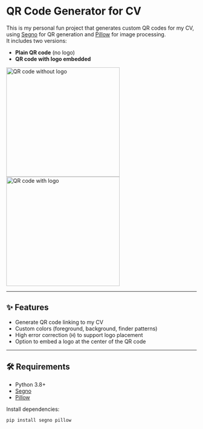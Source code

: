 # QR Code Generator for CV

This is my personal fun project that generates custom QR codes for my CV, using [Segno](https://github.com/heuer/segno) for QR generation and [Pillow](https://python-pillow.org/) for image processing.  
It includes two versions:
- **Plain QR code** (no logo)
- **QR code with logo embedded**

<img width="300" height="289" alt="QR code without logo" src="https://github.com/user-attachments/assets/38bb5e17-9a00-4a39-bd01-76548e1d7659" />
<img width="300" height="289" alt="QR code with logo" src="https://github.com/user-attachments/assets/ae1abbbd-ea9e-4245-affa-c6252667a7c0" />

---

## ✨ Features
- Generate QR code linking to my CV
- Custom colors (foreground, background, finder patterns)
- High error correction (`H`) to support logo placement
- Option to embed a logo at the center of the QR code

---

## 🛠 Requirements
- Python 3.8+
- [Segno](https://pypi.org/project/segno/)
- [Pillow](https://pypi.org/project/Pillow/)

Install dependencies:
```bash
pip install segno pillow
